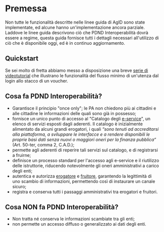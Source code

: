 # Premessa

Non tutte le funzionalità descritte nelle linee guida di AgID sono state implementate, ed alcune hanno un'implementazione ancora parziale. Laddove le linee guida descrivono ciò che PDND Interoperabilità dovrà essere a regime, questa guida fornisce tutti i dettagli necessari all'utilizzo di ciò che è disponibile oggi, ed è in continuo aggiornamento.

## Quickstart

Se sei molto di fretta abbiamo messo a disposizione una breve [serie di videotutorial](https://www.youtube.com/watch?v=pO2en-Pysb0\&list=PLZcD-ZoVxFzi1f2-taSdg7a3d2UQse3\_Q) che illustrano le funzionalità del flusso minimo di un'utenza dal login allo stacco di un voucher.

## Cosa fa PDND Interoperabilità?&#x20;

* Garantisce il principio "once only"; le PA non chiedono più ai cittadini e alle cittadine le informazioni delle quali sono già in possesso;&#x20;
* fornisce un unico punto di accesso al "Catalogo degli [e-service](glossario.md#e-service)", un elenco di servizi esposti dagli aderenti. Il catalogo è inizialmente alimentato da alcuni grandi erogatori, i quali _“sono tenuti ad accreditarsi alla piattaforma, a sviluppare le interfacce e a rendere disponibili le proprie basi dati senza nuovi o maggiori oneri per la finanza pubblica“_ (Art. 50-ter, comma 2, C.A.D.);&#x20;
* permette agli aderenti di reperire tali servizi sul catalogo, e di registrarsi a fruirne;&#x20;
* definisce un processo standard per l'accesso agli e-service e il riutilizzo delle istruttorie, riducendo notevolmente gli oneri amministrativi a carico degli enti;&#x20;
* autentica e autorizza [erogatore](glossario.md#erogatore) e [fruitore](glossario.md#fruitore), garantendo la legittimità di uno scambio di informazioni, permettendo così di instaurare un canale sicuro;&#x20;
* registra e conserva tutti i passaggi amministrativi tra erogatori e fruitori.

## Cosa NON fa PDND Interoperabilità?&#x20;

* Non tratta né conserva le informazioni scambiate tra gli enti;&#x20;
* non permette un accesso diffuso o generalizzato ai dati degli enti.

